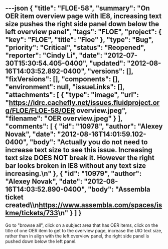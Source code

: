 ---json
{
  "title": "FLOE-58",
  "summary": "On OER item overview page with IE8, increasing text size pushes the right side panel down below the left overview panel",
  "tags": "FLOE",
  "project": {
    "key": "FLOE",
    "title": "Floe"
  },
  "type": "Bug",
  "priority": "Critical",
  "status": "Reopened",
  "reporter": "Cindy Li",
  "date": "2012-07-30T15:30:54.405-0400",
  "updated": "2012-08-16T14:03:52.892-0400",
  "versions": [],
  "fixVersions": [],
  "components": [],
  "environment": null,
  "issueLinks": [],
  "attachments": [
    {
      "type": "image",
      "url": "https://idrc.cachefly.net/issues.fluidproject.org/FLOE/FLOE-58/OER overview.jpeg",
      "filename": "OER overview.jpeg"
    }
  ],
  "comments": [
    {
      "id": "10978",
      "author": "Alexey Novak",
      "date": "2012-08-16T14:01:59.102-0400",
      "body": "Actually you do not need to increase text size to see this issue. Increasing text size DOES NOT break it. However the right bar looks broken in IE8 without any text size increasing.\n"
    },
    {
      "id": "10979",
      "author": "Alexey Novak",
      "date": "2012-08-16T14:03:52.890-0400",
      "body": "Assembla ticket created\\\n<https://www.assembla.com/spaces/iskme/tickets/733>\n"
    }
  ]
}
---
Go to "browse all", click on a subject area that has OER items, click on the title of one OER item to get to the overview page, increase the UIO text size, rather than in align with the left overview panel, the right side panel is pushed down below the left panel.

        